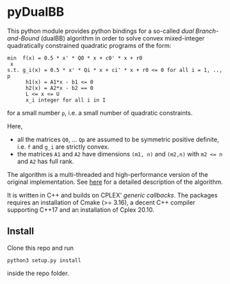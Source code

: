 # pyDualBB

This python module provides python bindings for a so-called *dual Branch-and-Bound*
(dualBB) algorithm in order to solve convex mixed-integer quadratically
constrained quadratic programs of the form:

```
min  f(x) = 0.5 * x' * Q0 * x + c0' * x + r0
 x
s.t. g_i(x) = 0.5 * x' * Qi * x + ci' * x + r0 <= 0 for all i = 1, .., p
      h1(x) = A1*x - b1 <= 0
      h2(x) = A2*x - b2 == 0
      L <= x <= U
      x_i integer for all i in I
```

for a small number `p`, i.e. a small number of quadratic constraints.

Here,

- all the matrices `Q0`, ... `Qp` are assumed to be symmetric positive definite,
i.e. `f` and `g_i` are strictly convex.
- the matrices `A1` and `A2` have dimensions `(m1, n)` and `(m2,n)` with `m2 <= n` and `A2` has full rank.

The algorithm is a multi-threaded and high-performance version of the original
implementation. See [here](https://link.springer.com/chapter/10.1007%2F978-3-030-48439-2_15) for a detailed description of the algorithm.

It is written in C++ and builds on CPLEX'
*generic callbacks*. The packages requires an installation of Cmake (>= 3.16),
a decent C++ compiler supporting C++17 and an installation of Cplex 20.10.


## Install

Clone this repo and run

```
python3 setup.py install
```
inside the repo folder.

##